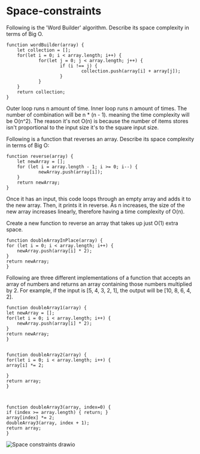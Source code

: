 # Space-constraints

Following is the 'Word Builder' algorithm. Describe its space complexity in terms of Big O.

    function wordBuilder(array) { 
		let collection = [];
		for(let i = 0; i < array.length; i++) { 
				for(let j = 0; j < array.length; j++) {
						if (i !== j) {
								collection.push(array[i] + array[j]);
						}
				}
		}
		return collection; 
    }
Outer loop runs n amount of time. Inner loop runs n amount of times. The number of combination will be n * (n - 1). meaning the time complexity will be O(n^2). The reason it's not O(n) is because the number of items stores isn't proportional to the input size it's to the square input size. 


Following is a function that reverses an array. Describe its space complexity in terms of Big O:

    function reverse(array) { 
		let newArray = [];
		for (let i = array.length - 1; i >= 0; i--) { 
				newArray.push(array[i]);
		}
		return newArray;
    }    

Once it has an input, this code loops through an empty array and adds it to the new array. Then, it prints it in reverse. As n increases, the size of the new array increases linearly, therefore having a time complexity of O(n).

Create a new function to reverse an array that takes up just O(1) extra space.

	function doubleArrayInPlace(array) {
	for (let i = 0; i < array.length; i++) {
		newArray.push(array[i] * 2);
	}
	return newArray;
	}




Following are three different implementations of a function that accepts an array of numbers and returns an array containing those numbers multiplied by 2. For example, if the input is [5, 4, 3, 2, 1], the output will be [10, 8, 6, 4, 2].

	function doubleArray1(array) { 
	let newArray = [];
	for(let i = 0; i < array.length; i++) { 
		newArray.push(array[i] * 2);
	}
	return newArray; 
    }

    
    function doubleArray2(array) {
	for(let i = 0; i < array.length; i++) {
  	array[i] *= 2;

    }
	return array; 
    }


    
    function doubleArray3(array, index=0) { 
	if (index >= array.length) { return; }
    array[index] *= 2;
    doubleArray3(array, index + 1);
	return array; 
    }

![Space constraints drawio](https://github.com/user-attachments/assets/1b3f855f-8a57-4dcb-9f01-8d151f6dd54f)
